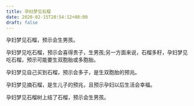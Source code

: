 ```yaml
---
title: 孕妇梦见石榴
date: 2020-02-15T20:54:12+08:00
draft: false
---
```


孕妇梦见石榴，预示会生男孩。<br>

孕妇梦见吃石榴，预示会喜得贵子，生男孩;另一方面来说，石榴多籽，孕妇梦见吃石榴，预示可能要生双胞胎或多胞胎。<br>

孕妇梦见自己买到石榴，预示会多子，是生双胞胎的预兆。<br>

孕妇梦见摘石榴，是生儿子的预兆，且预示孕妇以后生活会幸福。<br>

孕妇梦见石榴树上结了石榴，预示会生男孩。<br>
